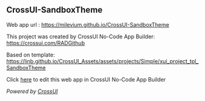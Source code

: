 ## CrossUI-SandboxTheme
Web app url : https://milevium.github.io/CrossUI-SandboxTheme

This project was created by CrossUI No-Code App Builder: https://crossui.com/RADGithub

Based on template: https://linb.github.io/CrossUI_Assets/assets/projects/Simple/xui_project_tpl_SandboxTheme

Click [here](https://crossui.com/RADGithub/#!from=github&owner=milevium&repo=CrossUI-SandboxTheme) to edit this web app in CrossUI No-Code App Builder

<i>Powered by [CrossUI](https://crossui.com)</i>
